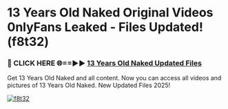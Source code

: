 # 13 Years Old Naked Original Videos 0nlyFans Leaked - Files Updated! (f8t32)

<h3>🔴 CLICK HERE 🌐==►► <a href="https://tinyurl.com/yckcrads" rel="nofollow">13 Years Old Naked Updated Files</a></h3>

Get 13 Years Old Naked and all content. Now you can access all videos and pictures of 13 Years Old Naked. New Updated Files 2025!

[![f8t32](https://i.imgur.com/hpKpOFt.gif)](https://tinyurl.com/yckcrads)
